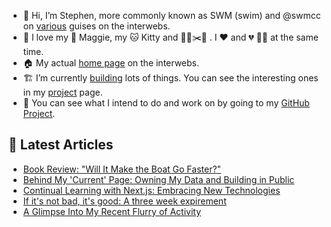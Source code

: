 - 👋 Hi, I’m Stephen, more commonly known as SWM (swim) and @swmcc on [various](https://links.swm.cc) guises on the interwebs.
- 💞️ I love my 🐶 Maggie, my 🐱 Kitty and 👨‍🌾✂️🌳 . I ❤️ and 💔 🏌️‍♂️ at the same time.
- 🏠 My actual [home page](https://swm.cc) on the interwebs.
- 🏗 I’m currently [building](https://changelog.swm.cc) lots of things. You can see the interesting ones in my [project](https://swm.cc/projects) page.
- 💼 You can see what I intend to do and work on by going to my [GitHub Project](https://github.com/users/swmcc/projects/6).

## 📕 Latest Articles

<!-- BLOG-POST-LIST:START -->
- [Book Review: &quot;Will It Make the Boat Go Faster?&quot;](https://swm.cc/articles/will-it-make-the-boat-go-faster)
- [Behind My &#39;Current&#39; Page: Owning My Data and Building in Public](https://swm.cc/articles/project-current)
- [Continual Learning with Next.js: Embracing New Technologies](https://swm.cc/articles/continual-learning)
- [If it&#39;s not bad, it&#39;s good: A three week expirement](https://swm.cc/articles/if_its_not_bad_its_good)
- [A Glimpse Into My Recent Flurry of Activity](https://swm.cc/articles/perfect_is_the_enemy_of_good)
<!-- BLOG-POST-LIST:END -->
